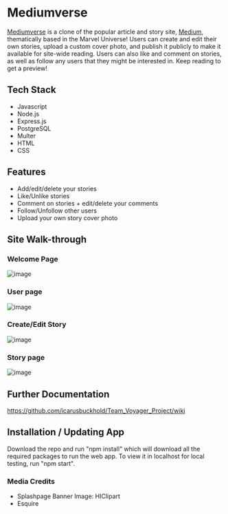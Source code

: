 # Mediumverse

[Mediumverse](https://mediumverse-voyager.herokuapp.com/) is a clone of the popular article and story site, [Medium](https://medium.com/), thematically based in the Marvel Universe! Users can create and edit their own stories, upload a custom cover photo, and publish it publicly to make it available for site-wide reading. Users can also like and comment on stories, as well as follow any users that they might be interested in. Keep reading to get a preview!

## Tech Stack
   - Javascript
   - Node.js
   - Express.js
   - PostgreSQL
   - Multer
   - HTML
   - CSS

## Features
   - Add/edit/delete your stories
   - Like/Unlike stories
   - Comment on stories + edit/delete your comments
   - Follow/Unfollow other users
   - Upload your own story cover photo

## Site Walk-through
### Welcome Page
![image](https://user-images.githubusercontent.com/74396674/121714399-65b87700-caa3-11eb-8eb6-3e7b8f40d991.png)

### User page
![image](https://user-images.githubusercontent.com/74396674/121714659-af08c680-caa3-11eb-91fe-e2472b1130b0.png)

### Create/Edit Story
![image](https://user-images.githubusercontent.com/74396674/121714770-c942a480-caa3-11eb-88ef-217fb9f2f271.png)

### Story page
![image](https://user-images.githubusercontent.com/74396674/121714876-e7100980-caa3-11eb-8ea2-0f29d2cc7768.png)

## Further Documentation
https://github.com/icarusbuckhold/Team_Voyager_Project/wiki

## Installation / Updating App
Download the repo and run "npm install" which will download all the required packages to run the web app. To view it in localhost for local testing, run "npm start".

### Media Credits
   - Splashpage Banner Image: HIClipart
   - Esquire

